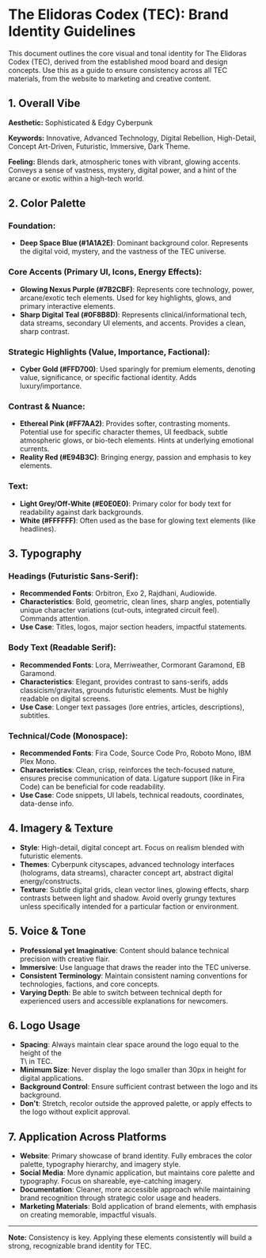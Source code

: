 # The Elidoras Codex (TEC): Brand Identity Guidelines

This document outlines the core visual and tonal identity for The Elidoras Codex (TEC), derived from the established mood board and design concepts. Use this as a guide to ensure consistency across all TEC materials, from the website to marketing and creative content.

## 1. Overall Vibe

**Aesthetic:** Sophisticated & Edgy Cyberpunk

**Keywords:** Innovative, Advanced Technology, Digital Rebellion, High-Detail, Concept Art-Driven, Futuristic, Immersive, Dark Theme.

**Feeling:** Blends dark, atmospheric tones with vibrant, glowing accents. Conveys a sense of vastness, mystery, digital power, and a hint of the arcane or exotic within a high-tech world.

## 2. Color Palette

### Foundation:
- **Deep Space Blue (#1A1A2E)**: Dominant background color. Represents the digital void, mystery, and the vastness of the TEC universe.

### Core Accents (Primary UI, Icons, Energy Effects):
- **Glowing Nexus Purple (#7B2CBF)**: Represents core technology, power, arcane/exotic tech elements. Used for key highlights, glows, and primary interactive elements.
- **Sharp Digital Teal (#0F8B8D)**: Represents clinical/informational tech, data streams, secondary UI elements, and accents. Provides a clean, sharp contrast.

### Strategic Highlights (Value, Importance, Factional):
- **Cyber Gold (#FFD700)**: Used sparingly for premium elements, denoting value, significance, or specific factional identity. Adds luxury/importance.

### Contrast & Nuance:
- **Ethereal Pink (#FF7AA2)**: Provides softer, contrasting moments. Potential use for specific character themes, UI feedback, subtle atmospheric glows, or bio-tech elements. Hints at underlying emotional currents.
- **Reality Red (#E94B3C)**: Bringing energy, passion and emphasis to key elements.

### Text:
- **Light Grey/Off-White (#E0E0E0)**: Primary color for body text for readability against dark backgrounds.
- **White (#FFFFFF)**: Often used as the base for glowing text elements (like headlines).

## 3. Typography

### Headings (Futuristic Sans-Serif):
- **Recommended Fonts**: Orbitron, Exo 2, Rajdhani, Audiowide.
- **Characteristics**: Bold, geometric, clean lines, sharp angles, potentially unique character variations (cut-outs, integrated circuit feel). Commands attention.
- **Use Case**: Titles, logos, major section headers, impactful statements.

### Body Text (Readable Serif):
- **Recommended Fonts**: Lora, Merriweather, Cormorant Garamond, EB Garamond.
- **Characteristics**: Elegant, provides contrast to sans-serifs, adds classicism/gravitas, grounds futuristic elements. Must be highly readable on digital screens.
- **Use Case**: Longer text passages (lore entries, articles, descriptions), subtitles.

### Technical/Code (Monospace):
- **Recommended Fonts**: Fira Code, Source Code Pro, Roboto Mono, IBM Plex Mono.
- **Characteristics**: Clean, crisp, reinforces the tech-focused nature, ensures precise communication of data. Ligature support (like in Fira Code) can be beneficial for code readability.
- **Use Case**: Code snippets, UI labels, technical readouts, coordinates, data-dense info.

## 4. Imagery & Texture

- **Style**: High-detail, digital concept art. Focus on realism blended with futuristic elements.
- **Themes**: Cyberpunk cityscapes, advanced technology interfaces (holograms, data streams), character concept art, abstract digital energy/constructs.
- **Texture**: Subtle digital grids, clean vector lines, glowing effects, sharp contrasts between light and shadow. Avoid overly grungy textures unless specifically intended for a particular faction or environment.

## 5. Voice & Tone

- **Professional yet Imaginative**: Content should balance technical precision with creative flair.
- **Immersive**: Use language that draws the reader into the TEC universe.
- **Consistent Terminology**: Maintain consistent naming conventions for technologies, factions, and core concepts.
- **Varying Depth**: Be able to switch between technical depth for experienced users and accessible explanations for newcomers.

## 6. Logo Usage

- **Spacing**: Always maintain clear space around the logo equal to the height of the \
T\ in TEC.
- **Minimum Size**: Never display the logo smaller than 30px in height for digital applications.
- **Background Control**: Ensure sufficient contrast between the logo and its background.
- **Don't**: Stretch, recolor outside the approved palette, or apply effects to the logo without explicit approval.

## 7. Application Across Platforms

- **Website**: Primary showcase of brand identity. Fully embraces the color palette, typography hierarchy, and imagery style.
- **Social Media**: More dynamic application, but maintains core palette and typography. Focus on shareable, eye-catching imagery.
- **Documentation**: Cleaner, more accessible approach while maintaining brand recognition through strategic color usage and headers.
- **Marketing Materials**: Bold application of brand elements, with emphasis on creating memorable, impactful visuals.

---

**Note:** Consistency is key. Applying these elements consistently will build a strong, recognizable brand identity for TEC.